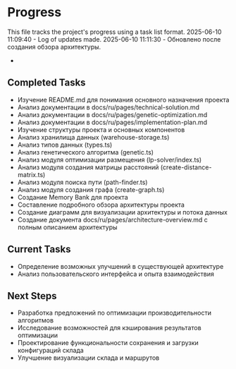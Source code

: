 # Progress

This file tracks the project's progress using a task list format.
2025-06-10 11:09:40 - Log of updates made.
2025-06-10 11:11:30 - Обновлено после создания обзора архитектуры.

*

## Completed Tasks

* Изучение README.md для понимания основного назначения проекта
* Анализ документации в docs/ru/pages/technical-solution.md
* Анализ документации в docs/ru/pages/genetic-optimization.md
* Анализ документации в docs/ru/pages/implementation-plan.md
* Изучение структуры проекта и основных компонентов
* Анализ хранилища данных (warehouse-storage.ts)
* Анализ типов данных (types.ts)
* Анализ генетического алгоритма (genetic.ts)
* Анализ модуля оптимизации размещения (lp-solver/index.ts)
* Анализ модуля создания матрицы расстояний (create-distance-matrix.ts)
* Анализ модуля поиска пути (path-finder.ts)
* Анализ модуля создания графа (create-graph.ts)
* Создание Memory Bank для проекта
* Составление подробного обзора архитектуры проекта
* Создание диаграмм для визуализации архитектуры и потока данных
* Создание документа docs/ru/pages/architecture-overview.md с полным описанием архитектуры

## Current Tasks

* Определение возможных улучшений в существующей архитектуре
* Анализ пользовательского интерфейса и опыта взаимодействия

## Next Steps

* Разработка предложений по оптимизации производительности алгоритмов
* Исследование возможностей для кэширования результатов оптимизации
* Проектирование функциональности сохранения и загрузки конфигураций склада
* Улучшение визуализации склада и маршрутов
